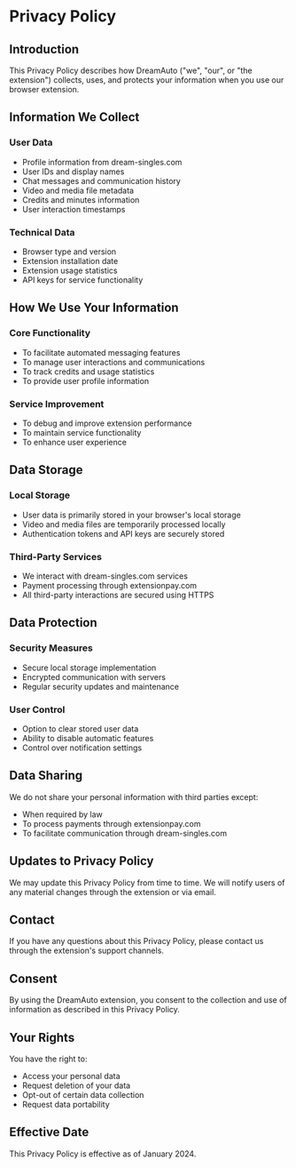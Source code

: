 # Privacy Policy

## Introduction
This Privacy Policy describes how DreamAuto ("we", "our", or "the extension") collects, uses, and protects your information when you use our browser extension.

## Information We Collect

### User Data
- Profile information from dream-singles.com
- User IDs and display names
- Chat messages and communication history
- Video and media file metadata
- Credits and minutes information
- User interaction timestamps

### Technical Data
- Browser type and version
- Extension installation date
- Extension usage statistics
- API keys for service functionality

## How We Use Your Information

### Core Functionality
- To facilitate automated messaging features
- To manage user interactions and communications
- To track credits and usage statistics
- To provide user profile information

### Service Improvement
- To debug and improve extension performance
- To maintain service functionality
- To enhance user experience

## Data Storage

### Local Storage
- User data is primarily stored in your browser's local storage
- Video and media files are temporarily processed locally
- Authentication tokens and API keys are securely stored

### Third-Party Services
- We interact with dream-singles.com services
- Payment processing through extensionpay.com
- All third-party interactions are secured using HTTPS

## Data Protection

### Security Measures
- Secure local storage implementation
- Encrypted communication with servers
- Regular security updates and maintenance

### User Control
- Option to clear stored user data
- Ability to disable automatic features
- Control over notification settings

## Data Sharing

We do not share your personal information with third parties except:
- When required by law
- To process payments through extensionpay.com
- To facilitate communication through dream-singles.com

## Updates to Privacy Policy

We may update this Privacy Policy from time to time. We will notify users of any material changes through the extension or via email.

## Contact

If you have any questions about this Privacy Policy, please contact us through the extension's support channels.

## Consent

By using the DreamAuto extension, you consent to the collection and use of information as described in this Privacy Policy.

## Your Rights

You have the right to:
- Access your personal data
- Request deletion of your data
- Opt-out of certain data collection
- Request data portability

## Effective Date

This Privacy Policy is effective as of January 2024.
